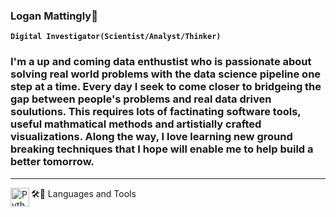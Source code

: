 ### Logan Mattingly🌌

**`Digital Investigator(Scientist/Analyst/Thinker)`**

### I'm a up and coming data enthustist who is passionate about solving real world problems with the data science pipeline one step at a time. Every day I seek to come closer to bridgeing the gap between people's problems and real data driven soulutions. This requires lots of factinating software tools, useful mathmatical methods and artistially crafted visualizations. Along the way, I love learning new ground breaking techniques that I hope will enable me to help build a better tomorrow.

<hr>
🛠📗 Languages and Tools

<img align="left" alt="Python" width="30px" src="https://camo.githubusercontent.com/43a3630f8c7313521f8202ad5de3905565d7e3b42708ca7854fec4c5d92817b3/68747470733a2f2f63646e2e6a7364656c6976722e6e65742f67682f64657669636f6e732f64657669636f6e2f69636f6e732f707974686f6e2f707974686f6e2d706c61696e2e737667" data-canonical-src="https://cdn.jsdelivr.net/gh/devicons/devicon/icons/python/python-plain.svg" style="max-width: 100%;">
  
  
<!--
**LoganMattingly12/LoganMattingly12** is a ✨ _special_ ✨ repository because its `README.md` (this file) appears on your GitHub profile.

Here are some ideas to get you started:

- 🔭 I’m currently working on ...
- 🌱 I’m currently learning ...
- 👯 I’m looking to collaborate on ...
- 🤔 I’m looking for help with ...
- 💬 Ask me about ...
- 📫 How to reach me: ...
- 😄 Pronouns: ...
- ⚡ Fun fact: ...
-->
